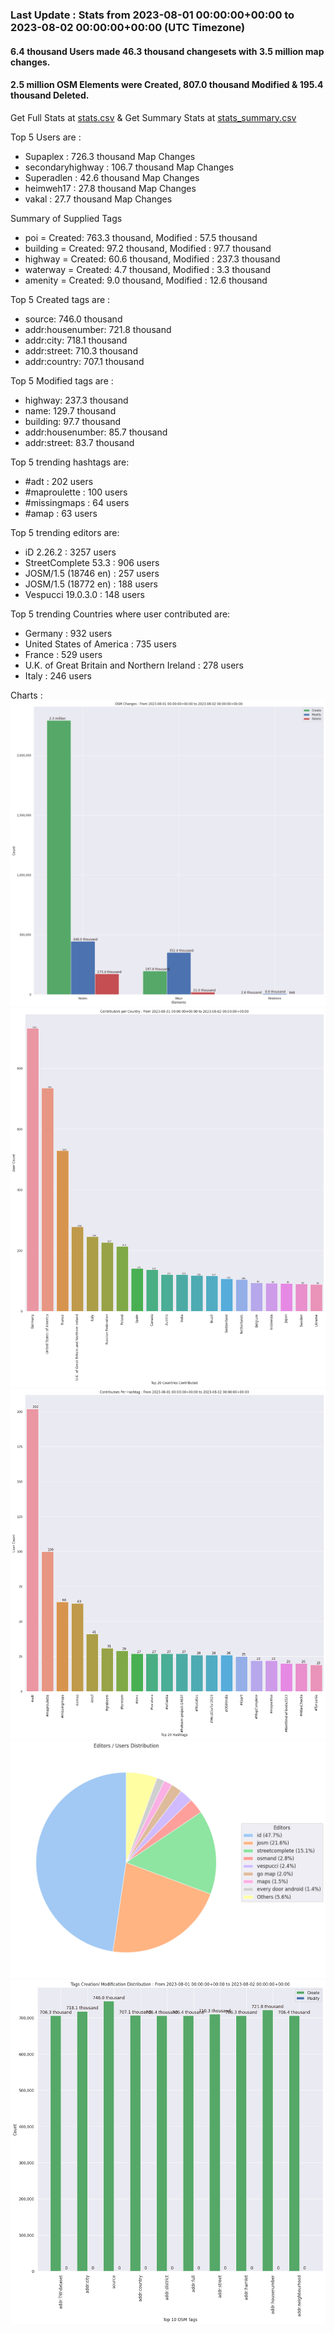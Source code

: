 ### Last Update : Stats from 2023-08-01 00:00:00+00:00 to 2023-08-02 00:00:00+00:00 (UTC Timezone)

#### 6.4 thousand Users made 46.3 thousand changesets with 3.5 million map changes.
#### 2.5 million OSM Elements were Created, 807.0 thousand Modified & 195.4 thousand Deleted.
Get Full Stats at [stats.csv](/stats/Global/Daily/stats.csv)
 & Get Summary Stats at [stats_summary.csv](/stats/Global/Daily/stats_summary.csv)

Top 5 Users are : 
- Supaplex : 726.3 thousand Map Changes
- secondaryhighway : 106.7 thousand Map Changes
- Superadlen : 42.6 thousand Map Changes
- heimweh17 : 27.8 thousand Map Changes
- vakal : 27.7 thousand Map Changes

Summary of Supplied Tags
- poi = Created: 763.3 thousand, Modified : 57.5 thousand
- building = Created: 97.2 thousand, Modified : 97.7 thousand
- highway = Created: 60.6 thousand, Modified : 237.3 thousand
- waterway = Created: 4.7 thousand, Modified : 3.3 thousand
- amenity = Created: 9.0 thousand, Modified : 12.6 thousand


Top 5 Created tags are :
- source: 746.0 thousand
- addr:housenumber: 721.8 thousand
- addr:city: 718.1 thousand
- addr:street: 710.3 thousand
- addr:country: 707.1 thousand


Top 5 Modified tags are :
- highway: 237.3 thousand
- name: 129.7 thousand
- building: 97.7 thousand
- addr:housenumber: 85.7 thousand
- addr:street: 83.7 thousand


Top 5 trending hashtags are:
- #adt : 202 users
- #maproulette : 100 users
- #missingmaps : 64 users
- #amap : 63 users


Top 5 trending editors are:
- iD 2.26.2 : 3257 users
- StreetComplete 53.3 : 906 users
- JOSM/1.5 (18746 en) : 257 users
- JOSM/1.5 (18772 en) : 188 users
- Vespucci 19.0.3.0 : 148 users


Top 5 trending Countries where user contributed are:
- Germany : 932 users
- United States of America : 735 users
- France : 529 users
- U.K. of Great Britain and Northern Ireland : 278 users
- Italy : 246 users


 Charts : 
![Alt text](./stats_osm_changes.png) 
![Alt text](./stats_users_per_country.png) 
![Alt text](./stats_users_per_hashtag.png) 
![Alt text](./stats_editors_pie_chart.png) 
![Alt text](./stats_tags.png) 
